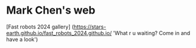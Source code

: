 # Mark Chen's web
[Fast robots 2024 gallery] (https://stars-earth.github.io/fast_robots_2024.github.io/ 'What r u waiting? Come in and have a look')
